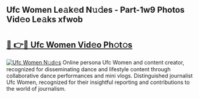 ## Ufc Women Le𝚊k𝚎d N𝚞𝚍es - Part-1w9 Photos Vid𝚎o Le𝚊ks xfwob

# <h2><a href="http://fbchkv.evod.top/?m=Ufc+Women">🔗 👉🔴 Ufc Women Vid𝚎o Ph𝚘t𝚘s</a></h2>

[![Ufc Women N𝚞d𝚎s](https://i.imgur.com/8V9OHl7.gif)](http://fbchkv.evod.top/?m=Ufc+Women)
Online persona Ufc Women and content creator, recognized for disseminating dance and lifestyle content through collaborative dance performances and mini vlogs. Distinguished journalist Ufc Women, recognized for their insightful reporting and contributions to the world of journalism. 
